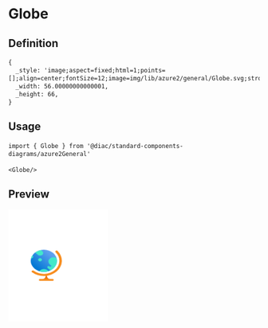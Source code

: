 # Globe

## Definition

```
{
  _style: 'image;aspect=fixed;html=1;points=[];align=center;fontSize=12;image=img/lib/azure2/general/Globe.svg;strokeColor=none;',
  _width: 56.00000000000001,
  _height: 66,
}
```

## Usage

```
import { Globe } from '@diac/standard-components-diagrams/azure2General'

<Globe/>
```

## Preview

<img src="./globe.png" width="200"/>
